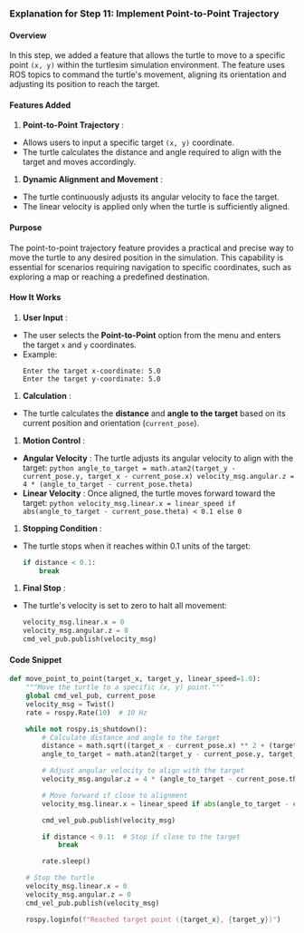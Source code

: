 ### **Explanation for Step 11: Implement Point-to-Point Trajectory**

#### **Overview**

In this step, we added a feature that allows the turtle to move to a specific point `(x, y)` within the turtlesim simulation environment. The feature uses ROS topics to command the turtle's movement, aligning its orientation and adjusting its position to reach the target.

#### **Features Added**

1. **Point-to-Point Trajectory** :

* Allows users to input a specific target `(x, y)` coordinate.
* The turtle calculates the distance and angle required to align with the target and moves accordingly.

1. **Dynamic Alignment and Movement** :

* The turtle continuously adjusts its angular velocity to face the target.
* The linear velocity is applied only when the turtle is sufficiently aligned.

#### **Purpose**

The point-to-point trajectory feature provides a practical and precise way to move the turtle to any desired position in the simulation. This capability is essential for scenarios requiring navigation to specific coordinates, such as exploring a map or reaching a predefined destination.

#### **How It Works**

1. **User Input** :

* The user selects the **Point-to-Point** option from the menu and enters the target `x` and `y` coordinates.
* Example:
  ```plaintext
  Enter the target x-coordinate: 5.0
  Enter the target y-coordinate: 5.0
  ```

1. **Calculation** :

* The turtle calculates the **distance** and **angle to the target** based on its current position and orientation (`current_pose`).

1. **Motion Control** :

* **Angular Velocity** :
  The turtle adjusts its angular velocity to align with the target:
  ``python angle_to_target = math.atan2(target_y - current_pose.y, target_x - current_pose.x) velocity_msg.angular.z = 4 * (angle_to_target - current_pose.theta) ``
* **Linear Velocity** :
  Once aligned, the turtle moves forward toward the target:
  ``python velocity_msg.linear.x = linear_speed if abs(angle_to_target - current_pose.theta) < 0.1 else 0 ``

1. **Stopping Condition** :

* The turtle stops when it reaches within 0.1 units of the target:
  ```python
  if distance < 0.1:
      break
  ```

1. **Final Stop** :

* The turtle's velocity is set to zero to halt all movement:
  ```python
  velocity_msg.linear.x = 0
  velocity_msg.angular.z = 0
  cmd_vel_pub.publish(velocity_msg)
  ```

#### **Code Snippet**

```python
def move_point_to_point(target_x, target_y, linear_speed=1.0):
    """Move the turtle to a specific (x, y) point."""
    global cmd_vel_pub, current_pose
    velocity_msg = Twist()
    rate = rospy.Rate(10)  # 10 Hz

    while not rospy.is_shutdown():
        # Calculate distance and angle to the target
        distance = math.sqrt((target_x - current_pose.x) ** 2 + (target_y - current_pose.y) ** 2)
        angle_to_target = math.atan2(target_y - current_pose.y, target_x - current_pose.x)

        # Adjust angular velocity to align with the target
        velocity_msg.angular.z = 4 * (angle_to_target - current_pose.theta)

        # Move forward if close to alignment
        velocity_msg.linear.x = linear_speed if abs(angle_to_target - current_pose.theta) < 0.1 else 0

        cmd_vel_pub.publish(velocity_msg)

        if distance < 0.1:  # Stop if close to the target
            break

        rate.sleep()

    # Stop the turtle
    velocity_msg.linear.x = 0
    velocity_msg.angular.z = 0
    cmd_vel_pub.publish(velocity_msg)

    rospy.loginfo(f"Reached target point ({target_x}, {target_y})")
```
